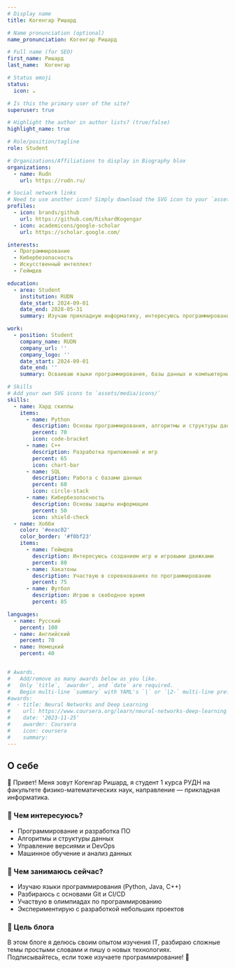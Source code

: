 ```yaml
---
# Display name
title: Когенгар Ришард

# Name pronunciation (optional)
name_pronunciation: Когенгар Ришард

# Full name (for SEO)
first_name: Ришард
last_name:  Когенгар

# Status emoji
status:
  icon: ☕️

# Is this the primary user of the site?
superuser: true

# Highlight the author in author lists? (true/false)
highlight_name: true

# Role/position/tagline
role: Student

# Organizations/Affiliations to display in Biography blox
organizations:
  - name: Rudn
    url: https://rudn.ru/

# Social network links
# Need to use another icon? Simply download the SVG icon to your `assets/media/icons/` folder.
profiles:
  - icon: brands/github
    url: https://github.com/RishardKogengar
  - icon: academicons/google-scholar
    url: https://scholar.google.com/

interests: 
  - Программирование
  - Кибербезопасность
  - Искусственный интеллект
  - Геймдев

education:
  - area: Student
    institution: RUDN
    date_start: 2024-09-01
    date_end: 2028-05-31
    summary: Изучаю прикладную информатику, интересуюсь программированием, кибербезопасностью и разработкой игр.

work:
  - position: Student
    company_name: RUDN
    company_url: ''
    company_logo: ''
    date_start: 2024-09-01
    date_end: ''
    summary: Осваиваю языки программирования, базы данных и компьютерные технологии.

# Skills
# Add your own SVG icons to `assets/media/icons/`
skills:
  - name: Хард скиллы
    items:
      - name: Python
        description: Основы программирования, алгоритмы и структуры данных
        percent: 70
        icon: code-bracket
      - name: C++
        description: Разработка приложений и игр
        percent: 65
        icon: chart-bar
      - name: SQL
        description: Работа с базами данных
        percent: 60
        icon: circle-stack
      - name: Кибербезопасность
        description: Основы защиты информации
        percent: 50
        icon: shield-check
  - name: Хобби
    color: '#eeac02'
    color_border: '#f0bf23'
    items:
      - name: Геймдев
        description: Интересуюсь созданием игр и игровыми движками
        percent: 80
      - name: Хакатоны
        description: Участвую в соревнованиях по программированию
        percent: 75
      - name: Футбол
        description: Играю в свободное время
        percent: 85

languages:
  - name: Русский
    percent: 100
  - name: Английский
    percent: 70
  - name: Немецкий
    percent: 40


# Awards.
#   Add/remove as many awards below as you like.
#   Only `title`, `awarder`, and `date` are required.
#   Begin multi-line `summary` with YAML's `|` or `|2-` multi-line prefix and indent 2 spaces below.
#awards:
#  - title: Neural Networks and Deep Learning
#    url: https://www.coursera.org/learn/neural-networks-deep-learning
#    date: '2023-11-25'
#    awarder: Coursera
#    icon: coursera
#    summary: 
---
```


## О себе  

👋 Привет! Меня зовут Когенгар Ришард, я студент 1 курса РУДН на факультете физико-математических наук, направление — прикладная информатика.  

### 🔹 Чем интересуюсь?  
- Программирование и разработка ПО  
- Алгоритмы и структуры данных  
- Управление версиями и DevOps  
- Машинное обучение и анализ данных  

### 🎯 Чем занимаюсь сейчас?  
- Изучаю языки программирования (Python, Java, C++)  
- Разбираюсь с основами Git и CI/CD  
- Участвую в олимпиадах по программированию  
- Экспериментирую с разработкой небольших проектов  

### 🌟 Цель блога  
В этом блоге я делюсь своим опытом изучения IT, разбираю сложные темы простыми словами и пишу о новых технологиях.  
Подписывайтесь, если тоже изучаете программирование! 🚀  
